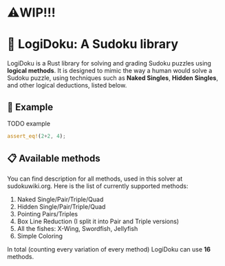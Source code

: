 # ⚠️**WIP!!!**
# 🔢 LogiDoku: A Sudoku library
LogiDoku is a Rust library for solving and grading Sudoku puzzles using **logical methods**. It is designed to mimic the way a human would solve a Sudoku puzzle, using techniques such as **Naked Singles**, **Hidden Singles**, and other logical deductions, listed below.

## 🚀 Example
TODO example
```rust
assert_eq!(2+2, 4);
```

## 📋 Available methods
You can find description for all methods, used in this solver at sudokuwiki.org.
Here is the list of currently supported methods:

1. Naked Single/Pair/Triple/Quad
1. Hidden Single/Pair/Triple/Quad
1. Pointing Pairs/Triples
1. Box Line Reduction (I split it into Pair and Triple versions)
1. All the fishes: X-Wing, Swordfish, Jellyfish
1. Simple Coloring

In total (counting every variation of every method) LogiDoku can use **16** methods.
